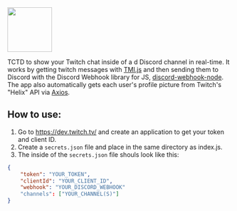 <img src="https://i.imgur.com/f2RQLoQ.png" width="auto" height="100">

TCTD to show your Twitch chat inside of a d Discord channel in real-time. It works by getting twitch messages with [TMI.js](https://tmijs.com/) and then sending them to Discord with the Discord Webhook library for JS, [discord-webhook-node](https://github.com/matthew1232/discord-webhook-node). The app also automatically gets each user's profile picture from Twitch's "Helix" API via [Axios](https://axios-http.com/).


## How to use:
1. Go to https://dev.twitch.tv/ and create an application to get your token and client ID.
2. Create a `secrets.json` file and place in the same directory as index.js.
3. The inside of the `secrets.json` file shouls look like this:
```json
{
    "token": "YOUR_TOKEN",
    "clientId": "YOUR_CLIENT_ID",
    "webhook": "YOUR_DISCORD_WEBHOOK"
    "channels": ["YOUR_CHANNEL(S)"]
}
```

